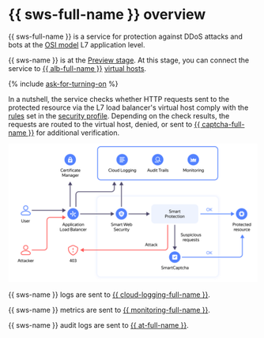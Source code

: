 # {{ sws-full-name }} overview

{{ sws-full-name }} is a service for protection against DDoS attacks and bots at the [OSI model](https://en.wikipedia.org/wiki/OSI_model) L7 application level.

{{ sws-name }} is at the [Preview stage](../../overview/concepts/launch-stages.md). At this stage, you can connect the service to [{{ alb-full-name }}](../../application-load-balancer/) [virtual hosts](../../application-load-balancer/concepts/http-router.md#virtual-host).

{% include [ask-for-turning-on](../../_includes/smartwebsecurity/ask-for-turning-on.md) %}

In a nutshell, the service checks whether HTTP requests sent to the protected resource via the L7 load balancer's virtual host comply with the [rules](rules.md) set in the [security profile](profiles.md). Depending on the check results, the requests are routed to the virtual host, denied, or sent to [{{ captcha-full-name }}](../../smartcaptcha/) for additional verification.

![schema](../../_assets/smartwebsecurity/schema.svg)

{{ sws-name }} logs are sent to [{{ cloud-logging-full-name }}](../../logging/).

{{ sws-name }} metrics are sent to [{{ monitoring-full-name }}](../../monitoring/).

{{ sws-name }} audit logs are sent to [{{ at-full-name }}](../../audit-trails/).
